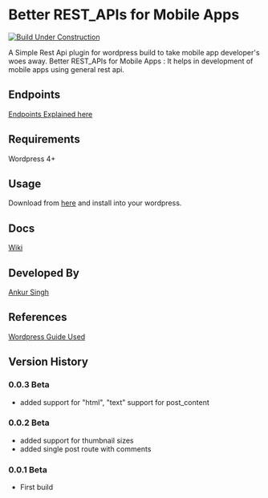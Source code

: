 # Better REST_APIs for Mobile Apps

[![Build Under Construction](https://img.shields.io/badge/Build-Under%20Construction-red.svg)](https://github.com/sapricami/wp-sapricami-simple-rest-api)

A Simple Rest Api plugin for wordpress build to take mobile app developer's woes away.
Better REST_APIs for Mobile Apps : It helps in development of mobile apps using general rest api. 

## Endpoints
[Endpoints Explained here](https://github.com/sapricami/wp-sapricami-simple-rest-api/wiki/Endpoints)

## Requirements 
Wordpress 4+

## Usage
Download from [here](https://wordpress.org/plugins/better-rest-apis-for-mobile-apps-by-sapricami/) and install into your wordpress. 

## Docs
[Wiki](https://github.com/sapricami/wp-sapricami-simple-rest-api/wiki)

## Developed By
[Ankur Singh](https://ankursinghagra.github.io/)

## References
[Wordpress Guide Used](https://developer.wordpress.org/rest-api/extending-the-rest-api/adding-custom-endpoints/)

## Version History

### 0.0.3 Beta
- added support for "html", "text" support for post_content

### 0.0.2 Beta
- added support for thumbnail sizes
- added single post route with comments

### 0.0.1 Beta
- First build
